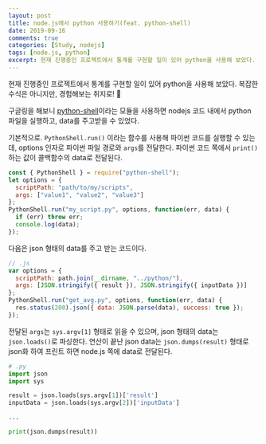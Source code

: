 ```yaml
---
layout: post
title: node.js에서 python 사용하기(feat. python-shell)
date: 2019-09-16
comments: true
categories: [Study, nodejs]
tags: [node.js, python]
excerpt: 현재 진행중인 프로젝트에서 통계를 구현할 일이 있어 python을 사용해 보았다. 복잡한 수식은 아니지만, 경험해보는 취지로! 🤩
---
```


현재 진행중인 프로젝트에서 통계를 구현할 일이 있어 python을 사용해 보았다. 복잡한 수식은 아니지만, 경험해보는 취지로! 🤩

구글링을 해보니 [python-shell](https://github.com/extrabacon/python-shell)이라는 모듈을 사용하면 nodejs 코드 내에서 python 파일을 실행하고, data를 주고받을 수 있었다.

기본적으로. `PythonShell.run()` 이라는 함수를 사용해 파이썬 코드를 실행할 수 있는데, options 인자로 파이썬 파일 경로와 `args`를 전달한다. 파이썬 코드 쪽에서 `print()` 하는 값이 콜백함수의 data로 전달된다.

```javascript
const { PythonShell } = require("python-shell");
let options = {
  scriptPath: "path/to/my/scripts",
  args: ["value1", "value2", "value3"]
};
PythonShell.run("my_script.py", options, function(err, data) {
  if (err) throw err;
  console.log(data);
});
```

다음은 json 형태의 data를 주고 받는 코드이다.

```javascript
// .js
var options = {
  scriptPath: path.join(__dirname, "../python/"),
  args: [JSON.stringify({ result }), JSON.stringify({ inputData })]
};
PythonShell.run("get_avg.py", options, function(err, data) {
  res.status(200).json({ data: JSON.parse(data), success: true });
});
```

전달된 `args`는 `sys.argv[1]` 형태로 읽을 수 있으며, json 형태의 data는 `json.loads()`로 파싱한다.
연산이 끝난 json data는 `json.dumps(result)` 형태로 json화 하여 프린트 하면 node.js 쪽에 data로 전달된다.

```python
# .py
import json
import sys

result = json.loads(sys.argv[1])['result']
inputData = json.loads(sys.argv[2])['inputData']

...

print(json.dumps(result))
```
